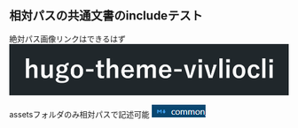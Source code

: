 ## 相対パスの共通文書のincludeテスト

絶対パス画像リンクはできるはず
![](/jp/Test/TestChapter1/assets/2021-05-31-23-36-57.png)

assetsフォルダのみ相対パスで記述可能
![](assets/common.png)